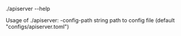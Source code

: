 ./apiserver --help

Usage of ./apiserver:
  -config-path string
        path to config file (default "configs/apiserver.toml")
